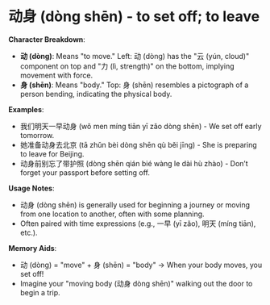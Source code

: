 # **动身 (dòng shēn) - to set off; to leave**

**Character Breakdown**:  
- **动 (dòng)**: Means "to move." Left: 动 (dòng) has the "云 (yún, cloud)" component on top and "力 (lì, strength)" on the bottom, implying movement with force.  
- **身 (shēn)**: Means "body." Top: 身 (shēn) resembles a pictograph of a person bending, indicating the physical body.

**Examples**:  
- 我们明天一早动身 (wǒ men míng tiān yī zǎo dòng shēn) - We set off early tomorrow.  
- 她准备动身去北京 (tā zhǔn bèi dòng shēn qù běi jīng) - She is preparing to leave for Beijing.  
- 动身前别忘了带护照 (dòng shēn qián bié wàng le dài hù zhào) - Don’t forget your passport before setting off.

**Usage Notes**:  
- 动身 (dòng shēn) is generally used for beginning a journey or moving from one location to another, often with some planning.  
- Often paired with time expressions (e.g., 一早 (yī zǎo), 明天 (míng tiān), etc.).

**Memory Aids**:  
- 动 (dòng) = "move" + 身 (shēn) = "body" → When your body moves, you set off!  
- Imagine your "moving body (动身 dòng shēn)" walking out the door to begin a trip.